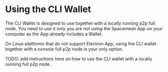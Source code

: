 # Using the CLI Wallet

The CLI Wallet is designed to use together with a locally running p2p full node. You need to use it only you are not using the Spacemesh App on your computer as the App already includes a Wallet.

On Linux platforms that do not support Electron App, using the CLI wallet together with a console full p2p node is your only option.

TODO: add instructions here on how to use the CLI wallet with a locally running full p2p node..
